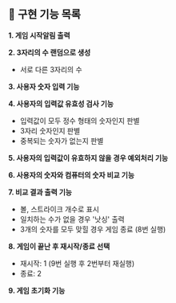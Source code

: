 ## 📜 구현 기능 목록

**1. 게임 시작알림 출력**

**2. 3자리의 수 랜덤으로 생성**

- 서로 다른 3자리의 수

**3. 사용자 숫자 입력 기능**

**4. 사용자의 입력값 유효성 검사 기능**

- 입력값이 모두 정수 형태의 숫자인지 판별
- 3자리 숫자인지 판별
- 중복되는 숫자가 없는지 판별

**5. 사용자의 입력값이 유효하지 않을 경우 예외처리 기능**

**6. 사용자의 숫자와 컴퓨터의 숫자 비교 기능**

**7. 비교 결과 출력 기능**

- 볼, 스트라이크 개수로 표시
- 일치하는 수가 없을 경우 '낫싱' 출력
- 3개의 숫자를 모두 맞힐 경우 게임 종료 (8번 실행)

**8. 게임이 끝난 후 재시작/종료 선택**

- 재시작: 1 (9번 실행 후 2번부터 재실행)
- 종료: 2

**9. 게임 초기화 기능**
